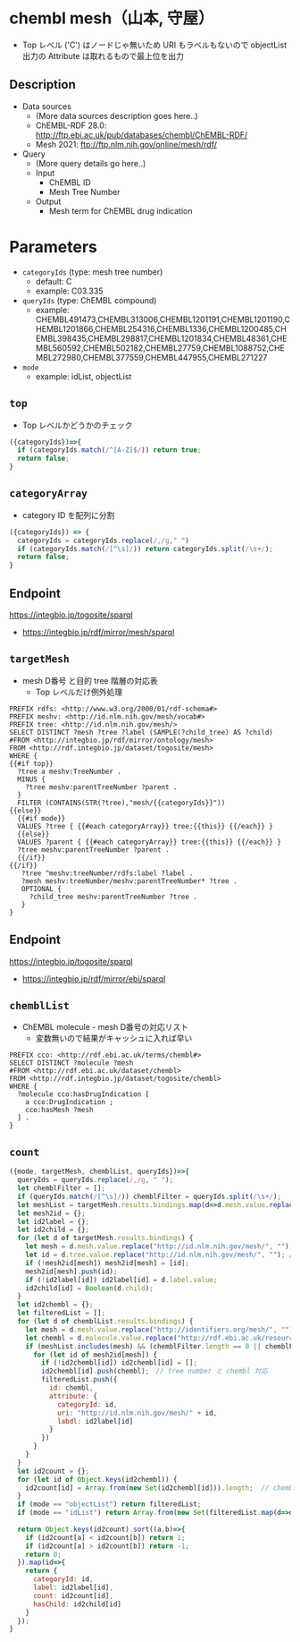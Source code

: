 # chembl mesh（山本, 守屋）

* Top レベル ('C') はノードじゃ無いため URI もラベルもないので objectList 出力の Attribute は取れるもので最上位を出力

## Description

- Data sources
    - (More data sources description goes here..)
    - ChEMBL-RDF 28.0: http://ftp.ebi.ac.uk/pub/databases/chembl/ChEMBL-RDF/
    - Mesh 2021: ftp://ftp.nlm.nih.gov/online/mesh/rdf/
- Query
    - (More query details go here..)
    -  Input
        - ChEMBL ID
        - Mesh Tree Number
    - Output
        - Mesh term for ChEMBL drug indication

# Parameters

* `categoryIds` (type: mesh tree number)
  * default: C
  * example: C03.335
* `queryIds` (type: ChEMBL compound)
  * example: CHEMBL491473,CHEMBL313006,CHEMBL1201191,CHEMBL1201190,CHEMBL1201866,CHEMBL254316,CHEMBL1336,CHEMBL1200485,CHEMBL398435,CHEMBL298817,CHEMBL1201834,CHEMBL48361,CHEMBL560592,CHEMBL502182,CHEMBL27759,CHEMBL1088752,CHEMBL272980,CHEMBL377559,CHEMBL447955,CHEMBL271227
* `mode`
  * example: idList, objectList

## `top`
- Top レベルかどうかのチェック
```javascript
({categoryIds})=>{
  if (categoryIds.match(/^[A-Z]$/)) return true;
  return false;
}
```

## `categoryArray`
- category ID を配列に分割
```javascript
({categoryIds}) => {
  categoryIds = categoryIds.replace(/,/g," ")
  if (categoryIds.match(/[^\s]/)) return categoryIds.split(/\s+/);
  return false;
}
```

## Endpoint
https://integbio.jp/togosite/sparql
* https://integbio.jp/rdf/mirror/mesh/sparql

## `targetMesh`
- mesh D番号 と目的 tree 階層の対応表
  - Top レベルだけ例外処理
```sparql
PREFIX rdfs: <http://www.w3.org/2000/01/rdf-schema#>
PREFIX meshv: <http://id.nlm.nih.gov/mesh/vocab#>
PREFIX tree: <http://id.nlm.nih.gov/mesh/>
SELECT DISTINCT ?mesh ?tree ?label (SAMPLE(?child_tree) AS ?child)
#FROM <http://integbio.jp/rdf/mirror/ontology/mesh>
FROM <http://rdf.integbio.jp/dataset/togosite/mesh>
WHERE {
{{#if top}}
  ?tree a meshv:TreeNumber .
  MINUS { 
    ?tree meshv:parentTreeNumber ?parent .
  }
  FILTER (CONTAINS(STR(?tree),"mesh/{{categoryIds}}"))
{{else}}
  {{#if mode}}
  VALUES ?tree { {{#each categoryArray}} tree:{{this}} {{/each}} }
  {{else}}
  VALUES ?parent { {{#each categoryArray}} tree:{{this}} {{/each}} }
  ?tree meshv:parentTreeNumber ?parent .
  {{/if}}
{{/if}}
   ?tree ^meshv:treeNumber/rdfs:label ?label .
   ?mesh meshv:treeNumber/meshv:parentTreeNumber* ?tree .
   OPTIONAL {
     ?child_tree meshv:parentTreeNumber ?tree .
   }
}
```

## Endpoint
https://integbio.jp/togosite/sparql
* https://integbio.jp/rdf/mirror/ebi/sparql

## `chemblList`
- ChEMBL molecule - mesh D番号の対応リスト
  - 変数無いので結果がキャッシュに入れば早い
```sparql
PREFIX cco: <http://rdf.ebi.ac.uk/terms/chembl#> 
SELECT DISTINCT ?molecule ?mesh
#FROM <http://rdf.ebi.ac.uk/dataset/chembl>
FROM <http://rdf.integbio.jp/dataset/togosite/chembl>
WHERE {
  ?molecule cco:hasDrugIndication [
    a cco:DrugIndication ;
    cco:hasMesh ?mesh
  ] .
}
```

## `count`
```javascript
({mode, targetMesh, chemblList, queryIds})=>{
  queryIds = queryIds.replace(/,/g, " ");
  let chemblFilter = [];
  if (queryIds.match(/[^\s]/)) chemblFilter = queryIds.split(/\s+/); 
  let meshList = targetMesh.results.bindings.map(d=>d.mesh.value.replace("http://id.nlm.nih.gov/mesh/", ""));
  let mesh2id = {};
  let id2label = {};
  let id2child = {};
  for (let d of targetMesh.results.bindings) {
    let mesh = d.mesh.value.replace("http://id.nlm.nih.gov/mesh/", "");
    let id = d.tree.value.replace("http://id.nlm.nih.gov/mesh/", ""); // tree number
    if (!mesh2id[mesh]) mesh2id[mesh] = [id];
    mesh2id[mesh].push(id);
    if (!id2label[id]) id2label[id] = d.label.value;
    id2child[id] = Boolean(d.child);
  }
  let id2chembl = {};
  let filteredList = [];
  for (let d of chemblList.results.bindings) {
    let mesh = d.mesh.value.replace("http://identifiers.org/mesh/", "");
    let chembl = d.molecule.value.replace("http://rdf.ebi.ac.uk/resource/chembl/molecule/", "");
    if (meshList.includes(mesh) && (chemblFilter.length == 0 || chemblFilter.includes(chembl))) {
      for (let id of mesh2id[mesh]) {
        if (!id2chembl[id]) id2chembl[id] = [];
        id2chembl[id].push(chembl);　// tree number と chembl 対応
        filteredList.push({
          id: chembl,
          attribute: {
            categoryId: id,
            uri: "http://id.nlm.nih.gov/mesh/" + id,
            labdl: id2label[id]
          }
        })
      }
    }
  }
  let id2count = {};
  for (let id of Object.keys(id2chembl)) {
    id2count[id] = Array.from(new Set(id2chembl[id])).length;  // chembl を unique してカウント
  }
  if (mode == "objectList") return filteredList;
  if (mode == "idList") return Array.from(new Set(filteredList.map(d=>d.id))); // chembl を unique
  
  return Object.keys(id2count).sort((a,b)=>{
    if (id2count[a] < id2count[b]) return 1;
    if (id2count[a] > id2count[b]) return -1;
    return 0;
  }).map(id=>{
    return {
      categoryId: id,
      label: id2label[id],
      count: id2count[id],
      hasChild: id2child[id]
    }
  });                        
}
```